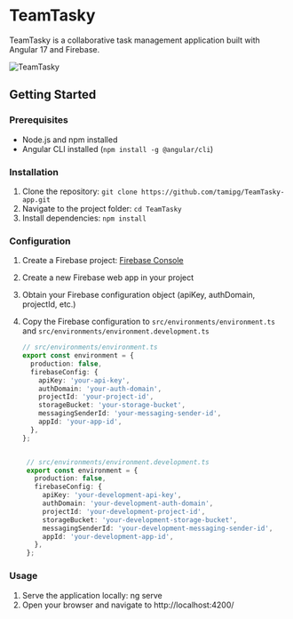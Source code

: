 # TeamTasky

TeamTasky is a collaborative task management application built with Angular 17 and Firebase.

![TeamTasky](https://i.ibb.co/BHkdK8W/app.png)

## Getting Started

### Prerequisites

- Node.js and npm installed
- Angular CLI installed (`npm install -g @angular/cli`)

### Installation

1. Clone the repository: `git clone https://github.com/tamipg/TeamTasky-app.git`
2. Navigate to the project folder: `cd TeamTasky`
3. Install dependencies: `npm install`

### Configuration

1. Create a Firebase project: [Firebase Console](https://console.firebase.google.com/)
2. Create a new Firebase web app in your project
3. Obtain your Firebase configuration object (apiKey, authDomain, projectId, etc.)
4. Copy the Firebase configuration to `src/environments/environment.ts` and `src/environments/environment.development.ts`

   ```typescript
   // src/environments/environment.ts
   export const environment = {
     production: false,
     firebaseConfig: {
       apiKey: 'your-api-key',
       authDomain: 'your-auth-domain',
       projectId: 'your-project-id',
       storageBucket: 'your-storage-bucket',
       messagingSenderId: 'your-messaging-sender-id',
       appId: 'your-app-id',
     },
   };
   

    // src/environments/environment.development.ts
    export const environment = {
      production: false,
      firebaseConfig: {
        apiKey: 'your-development-api-key',
        authDomain: 'your-development-auth-domain',
        projectId: 'your-development-project-id',
        storageBucket: 'your-development-storage-bucket',
        messagingSenderId: 'your-development-messaging-sender-id',
        appId: 'your-development-app-id',
      },
    };
   
### Usage
1. Serve the application locally: ng serve
2. Open your browser and navigate to http://localhost:4200/

